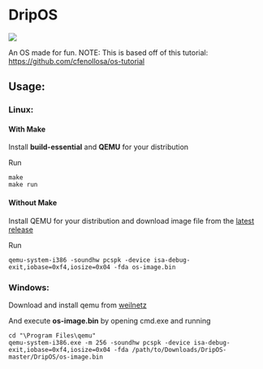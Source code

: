 # DripOS
[![][discord_image]][discord_link]

An OS made for fun.
NOTE: This is based off of this tutorial: https://github.com/cfenollosa/os-tutorial

## Usage:

### Linux:

#### With Make

Install **build-essential** and **QEMU** for your distribution

Run
```
make
make run
```

#### Without Make
Install QEMU for your distribution and download image file from the [latest release][release_link]

Run
```
qemu-system-i386 -soundhw pcspk -device isa-debug-exit,iobase=0xf4,iosize=0x04 -fda os-image.bin
```

### Windows:

Download and install qemu from [weilnetz][qemu_link]

And execute **os-image.bin** by opening cmd.exe and running
```
cd "\Program Files\qemu"
qemu-system-i386.exe -m 256 -soundhw pcspk -device isa-debug-exit,iobase=0xf4,iosize=0x04 -fda /path/to/Downloads/DripOS-master/DripOS/os-image.bin
```

[discord_image]:https://img.shields.io/badge/discord-DripOS-738bd7.svg?style=square
[discord_link]:https://discord.gg/E9ZXZWn
[qemu_link]:https://qemu.weilnetz.de/w64/qemu-w64-setup-20180815.exe
[release_link]:https://github.com/Menotdan/DripOS/releases
